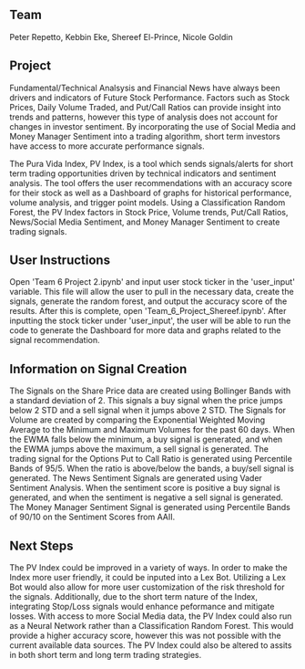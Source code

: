 ## Team
Peter Repetto, Kebbin Eke, Shereef El-Prince,  Nicole Goldin

## Project
Fundamental/Technical Analsysis and Financial News have always been drivers and indicators of Future Stock Performance. Factors such as Stock Prices, Daily Volume Traded, and Put/Call Ratios can provide insight into trends and patterns, however this type of analysis does not account for changes in investor sentiment. By incorporating the use of Social Media and Money Manager Sentiment into a trading algorithm, short term investors have access to more accurate performance signals. 

The Pura Vida Index, PV Index, is a tool which sends signals/alerts for short term trading opportunities driven by technical indicators and sentiment analysis. The tool offers the user recommendations with an accuracy score for their stock as well as a Dashboard of graphs for historical performance, volume analysis, and trigger point models. Using a Classification Random Forest, the PV Index factors in Stock Price, Volume trends, Put/Call Ratios, News/Social Media Sentiment, and Money Manager Sentiment to create trading signals. 

## User Instructions
Open 'Team 6 Project 2.ipynb' and input user stock ticker in the 'user_input' variable. This file will allow the user to pull in the necessary data, create the signals, generate the random forest, and output the accuracy score of the results. After this is complete, open 'Team_6_Project_Shereef.ipynb'. After inputting the stock ticker under 'user_input', the user will be able to run the code to generate the Dashboard for more data and graphs related to the signal recommendation. 

## Information on Signal Creation
The Signals on the Share Price data are created using Bollinger Bands with a standard deviation of 2. This signals a buy signal when the price jumps below 2 STD and a sell signal when it jumps above 2 STD. The Signals for Volume are created by comparing the Exponential Weighted Moving Average to the Minimum and Maximum Volumes for the past 60 days. When the EWMA falls below the minimum, a buy signal is generated, and when the EWMA jumps above the maximum, a sell signal is generated. The trading signal for the Options Put to Call Ratio is generated using Percentile Bands of 95/5. When the ratio is above/below the bands, a buy/sell signal is generated. The News Sentiment Signals are generated using Vader Sentiment Analysis. When the sentiment score is positive a buy signal is generated, and when the sentiment is negative a sell signal is generated. The Money Manager Sentiment Signal is generated using Percentile Bands of 90/10 on the Sentiment Scores from AAII. 

## Next Steps
The PV Index could be improved in a variety of ways. In order to make the Index more user friendly, it could be inputed into a Lex Bot. Utilizing a Lex Bot would also allow for more user customization of the risk threshold for the signals. Additionally, due to the short term nature of the Index, integrating Stop/Loss signals would enhance peformance and mitigate losses. With access to more Social Media data, the PV Index could also run as a Neural Network rather than a Classification Random Forest. This would provide a higher accuracy score, however this was not possible with the current available data sources. The PV Index could also be altered to assits in both short term and long term trading strategies.
